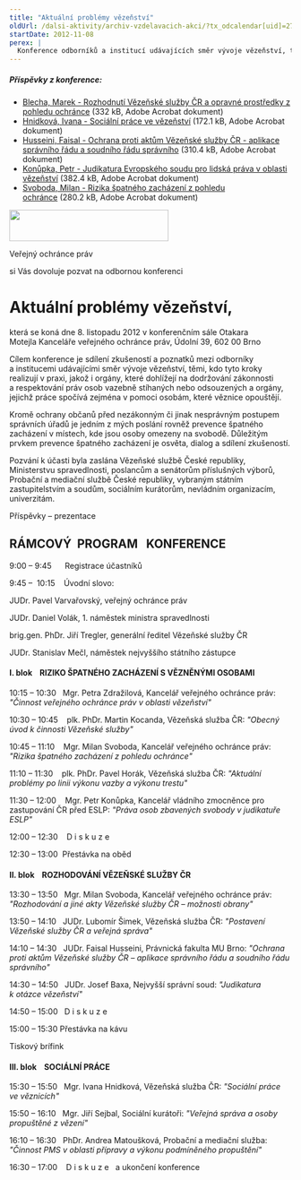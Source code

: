 ```yaml
---
title: "Aktuální problémy vězeňství"
oldUrl: /dalsi-aktivity/archiv-vzdelavacich-akci/?tx_odcalendar[uid]=27&cHash=5b17f02fca5b9ecc21be6b8816c5223c
startDate: 2012-11-08
perex: |
  Konference odborníků a institucí udávajících směr vývoje vězeňství, těch, kdo tyto kroky realizují v praxi, orgánů dohlížejích na dodržování zákonnosti a respektování práv osob vazebně stíhaných nebo odsouzených a orgánů, jejichž práce spočívá zejména v pomoci osobám, které věznice opouštějí.
---
```


<h5>Příspěvky z konference:</h5><ul><li><a href="/uploads-import/Konference/Konference_2012/Blecha_Rozhodnuti.pdf" target="_blank">Blecha, Marek - Rozhodnutí Vězeňské služby ČR a opravné prostředky z pohledu ochránce</a> (332 kB, Adobe Acrobat dokument)</li><li><a href="/uploads-import/Konference/Konference_2012/Hnidkova_Socialni-prace.pdf" target="_blank">Hnidková, Ivana - Sociální práce ve vězeňství</a> (172.1 kB, Adobe Acrobat dokument)</li><li><a href="/uploads-import/Konference/Konference_2012/Husseini_Ochrana.pdf" target="_blank">Husseini, Faisal - Ochrana proti aktům Vězeňské služby ČR - aplikace správního řádu a soudního řádu správního</a> (310.4 kB, Adobe Acrobat dokument)</li><li><a href="/uploads-import/Konference/Konference_2012/Konupka_Judikatura.pdf" target="_blank">Konůpka, Petr - Judikatura Evropského soudu pro lidská práva v oblasti vězeňství</a> (382.4 kB, Adobe Acrobat dokument)</li><li><a href="/uploads-import/Konference/Konference_2012/Svoboda_Rizika.pdf" target="_blank">Svoboda, Milan - Rizika špatného zacházení z pohledu ochránce</a> (280.2 kB, Adobe Acrobat dokument)</li></ul><p></p>

<p><img src="https://www.ochrance.cz/uploads/RTEmagicC_logo-male2_02.jpg.jpg" height="56" width="284" alt="" /></p>
<p>Veřejný ochránce práv</p>
<p>si Vás dovoluje pozvat na odbornou konferenci </p><h1>Aktuální problémy vězeňství, </h1><p>která se koná dne 8. listopadu 2012 v konferenčním sále Otakara Motejla Kanceláře veřejného ochránce práv, Údolní 39, 602 00 Brno</p>
<p>Cílem konference je sdílení zkušeností a poznatků mezi odborníky a institucemi udávajícími směr vývoje vězeňství, těmi, kdo tyto kroky realizují v praxi, jakož i orgány, které dohlížejí na dodržování zákonnosti a respektování práv osob vazebně stíhaných nebo odsouzených a orgány, jejichž práce spočívá zejména v pomoci osobám, které věznice opouštějí. </p>
<p>Kromě ochrany občanů před nezákonným či jinak nesprávným postupem správních úřadů je jedním z mých poslání rovněž prevence špatného zacházení v místech, kde jsou osoby omezeny na svobodě. Důležitým prvkem prevence špatného zacházení je osvěta, dialog a sdílení zkušeností.</p>
<p>Pozvání k účasti byla zaslána Vězeňské službě České republiky, Ministerstvu spravedlnosti, poslancům a senátorům příslušných výborů, Probační a mediační službě České republiky, vybraným státním zastupitelstvím a soudům, sociálním kurátorům, nevládním organizacím, univerzitám.</p>
<p>Příspěvky – prezentace</p><h2>RÁMCOVÝ  PROGRAM   KONFERENCE</h2><p>9:00 – 9:45      Registrace účastníků</p>
<p>9:45 –  10:15    Úvodní slovo:   </p>
<p>JUDr. Pavel Varvařovský, veřejný ochránce práv</p>
<p>JUDr. Daniel Volák, 1. náměstek ministra spravedlnosti</p>
<p>brig.gen. PhDr. Jiří Tregler, generální ředitel Vězeňské služby ČR</p>
<p>JUDr. Stanislav Mečl, náměstek nejvyššího státního zástupce</p><h4>I. blok    RIZIKO ŠPATNÉHO ZACHÁZENÍ S VĚZNĚNÝMI OSOBAMI </h4><p>10:15 – 10:30   Mgr. Petra Zdražilová, Kancelář veřejného ochránce práv: <em>&quot;Činnost veřejného ochránce práv v oblasti vězeňství&quot;</em></p>
<p>10:30 – 10:45    plk. PhDr. Martin Kocanda, Vězeňská služba ČR: <em>&quot;Obecný úvod k činnosti Vězeňské služby&quot;</em></p>
<p>10:45 – 11:10    Mgr. Milan Svoboda, Kancelář veřejného ochránce práv: <em>&quot;Rizika špatného zacházení z pohledu ochránce&quot;</em></p>
<p>11:10 – 11:30    plk. PhDr. Pavel Horák, Vězeňská služba ČR: <em>&quot;Aktuální problémy po linii výkonu vazby a výkonu trestu&quot;</em></p>
<p>11:30 – 12:00    Mgr. Petr Konůpka, Kancelář vládního zmocněnce pro zastupování ČR před ESLP: <em>&quot;Práva osob zbavených svobody v judikatuře ESLP&quot;</em></p>
<p>12:00 – 12:30    D i s k u z e</p>
<p>12:30 – 13:00  Přestávka na oběd</p><h4>II. blok    ROZHODOVÁNÍ VĚZEŇSKÉ SLUŽBY ČR</h4><p>13:30 – 13:50   Mgr. Milan Svoboda, Kancelář veřejného ochránce práv: <em>&quot;Rozhodování a jiné akty Vězeňské služby ČR – možnosti obrany&quot;</em></p>
<p>13:50 – 14:10   JUDr. Lubomír Šimek, Vězeňská služba ČR: <em>&quot;Postavení Vězeňské služby ČR a veřejná správa&quot;</em></p>
<p>14:10 – 14:30   JUDr. Faisal Husseini, Právnická fakulta MU Brno: <em>&quot;Ochrana proti aktům Vězeňské služby ČR – aplikace správního řádu a soudního řádu správního&quot;</em></p>
<p>14:30 – 14:50   JUDr. Josef Baxa, Nejvyšší správní soud: <em>&quot;Judikatura k otázce vězeňství&quot;</em></p>
<p>14:50 – 15:00   D i s k u z e</p>
<p>15:00 – 15:30 Přestávka na kávu</p>
<p>Tiskový brífink</p><h4>III. blok    SOCIÁLNÍ PRÁCE </h4><p>15:30 – 15:50   Mgr. Ivana Hnidková, Vězeňská služba ČR: <em>&quot;Sociální práce ve věznicích&quot;</em></p>
<p>15:50 – 16:10   Mgr. Jiří Sejbal, Sociální kurátoři: <em>&quot;Veřejná správa a osoby propuštěné z vězení&quot;</em></p>
<p>16:10 – 16:30   PhDr. Andrea Matoušková, Probační a mediační služba: <em>&quot;Činnost PMS v oblasti přípravy a výkonu podmíněného propuštění&quot;</em></p>
<p>16:30 – 17:00    D i s k u z e   a ukončení konference</p>
